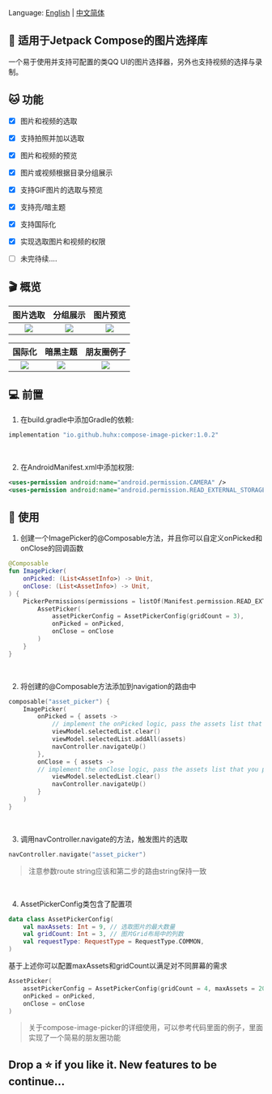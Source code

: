 Language: [English](README.md) | [中文简体](README_ZH.md)

## 📸&nbsp;适用于Jetpack Compose的图片选择库

一个易于使用并支持可配置的类QQ UI的图片选择器，另外也支持视频的选择与录制。


## 🐱&nbsp;功能
- [x] 图片和视频的选取
- [x] 支持拍照并加以选取
- [x] 图片和视频的预览
- [x] 图片或视频根据目录分组展示
- [x] 支持GIF图片的选取与预览
- [x] 支持亮/暗主题
- [x] 支持国际化
- [x] 实现选取图片和视频的权限
- [ ] 未完待续....


## 🎬&nbsp;概览

图片选取    |         分组展示      |       图片预览        |
:-------------------------:|:-------------------------:|:-------------------------:
![](https://user-images.githubusercontent.com/15972372/181038075-b268f17b-9799-4a87-9dec-bbd865fe516e.gif)  |  ![](https://user-images.githubusercontent.com/15972372/181038392-d1bf6886-4bba-4a8c-bb14-ea454a0d52ba.gif)  |  ![](https://user-images.githubusercontent.com/15972372/181038444-e54fe454-d158-4b2c-ad7a-95d2e8bfe9a7.gif)

国际化   |         暗黑主题     |        朋友圈例子       |
:-------------------------:|:-------------------------:|:-------------------------:
![](https://user-images.githubusercontent.com/15972372/182802765-0e091698-2994-49e6-8a57-1367fb39ef45.gif)  |  ![](https://user-images.githubusercontent.com/15972372/182802666-a82ef410-2a52-4f7d-854f-425e06e1896a.gif)  |  ![](https://user-images.githubusercontent.com/15972372/182802821-a6c0c2d9-f997-4e89-9e6f-64b9297ec92b.gif)


## 💻&nbsp;前置

1. 在build.gradle中添加Gradle的依赖:
```groovy
implementation "io.github.huhx:compose-image-picker:1.0.2"
```

<br>

2. 在AndroidManifest.xml中添加权限:
```xml
<uses-permission android:name="android.permission.CAMERA" />
<uses-permission android:name="android.permission.READ_EXTERNAL_STORAGE" />
```


## 🎨&nbsp;使用

1. 创建一个ImagePicker的@Composable方法，并且你可以自定义onPicked和onClose的回调函数
```kotlin
@Composable
fun ImagePicker(
    onPicked: (List<AssetInfo>) -> Unit,
    onClose: (List<AssetInfo>) -> Unit,
) {
    PickerPermissions(permissions = listOf(Manifest.permission.READ_EXTERNAL_STORAGE, Manifest.permission.CAMERA)) {
        AssetPicker(
            assetPickerConfig = AssetPickerConfig(gridCount = 3),
            onPicked = onPicked,
            onClose = onClose
        )
    }
}
```
<br>

2. 将创建的@Composable方法添加到navigation的路由中
```kotlin
composable("asset_picker") {
    ImagePicker(
        onPicked = { assets -> 
            // implement the onPicked logic, pass the assets list that you picked
            viewModel.selectedList.clear()
            viewModel.selectedList.addAll(assets)
            navController.navigateUp()
        },
        onClose = { assets ->
        // implement the onClose logic, pass the assets list that you picked
            viewModel.selectedList.clear()
            navController.navigateUp()
        }
    )
}
```
<br>

3. 调用navController.navigate的方法，触发图片的选取
```kotlin
navController.navigate("asset_picker") 
```
> 注意参数route string应该和第二步的路由string保持一致

<br>

4. AssetPickerConfig类包含了配置项
```kotlin
data class AssetPickerConfig(
    val maxAssets: Int = 9, // 选取图片的最大数量
    val gridCount: Int = 3, // 图片Grid布局中的列数
    val requestType: RequestType = RequestType.COMMON,
)
```
基于上述你可以配置maxAssets和gridCount以满足对不同屏幕的需求
```kotlin
AssetPicker(
    assetPickerConfig = AssetPickerConfig(gridCount = 4, maxAssets = 20),
    onPicked = onPicked,
    onClose = onClose
)
```
> 关于compose-image-picker的详细使用，可以参考代码里面的例子，里面实现了一个简易的朋友圈功能

## Drop a ⭐ if you like it. New features to be continue...


